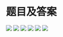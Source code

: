 # 题目及答案
![](https://gitee.com/guuest/images/raw/master/img/20210603004235.png)
![](https://gitee.com/guuest/images/raw/master/img/20210603004253.png)
![](https://gitee.com/guuest/images/raw/master/img/20210603004334.png)
![](https://gitee.com/guuest/images/raw/master/img/20210603004402.png)
![](https://gitee.com/guuest/images/raw/master/img/20210603004414.png)
![](https://gitee.com/guuest/images/raw/master/img/20210603004435.png)

